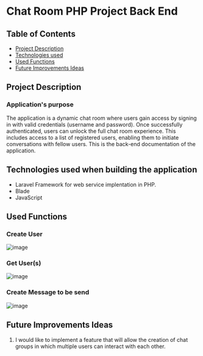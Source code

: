 # Chat Room PHP Project Back End

## Table of Contents
- [Project Description](#project-description)
- [Technologies used](#technologies)
- [Used Functions](#functions)
- [Future Improvements Ideas](#improvements)

<a name="project-description"></a>
## Project Description 

### Application's purpose
The application is a dynamic chat room where users gain access by signing in with valid credentials (username and password). Once successfully authenticated, users can unlock the full chat room experience. This includes access to a list of registered users, enabling them to initiate conversations with fellow users. This is the back-end documentation of the application.

<a name="technologies"></a>
## Technologies used when building the application
- Laravel Framework for web service implentation in PHP.
- Blade
- JavaScript
  
<a name="functions"></a>
## Used Functions
### Create User
![image](https://github.com/DylanBrass/project_php_backend/assets/46633364/8545e65a-0850-448f-932e-9ea627f1d6bf)
### Get User(s)
![image](https://github.com/DylanBrass/project_php_backend/assets/46633364/6c576b29-d32b-4b97-9bc1-6002c4ed998c)
### Create Message to be send
![image](https://github.com/DylanBrass/project_php_backend/assets/46633364/709e4945-ad69-4f77-8abb-8da9d6c817e1)

<a name="improvements"></a>
## Future Improvements Ideas
1. I would like to implement a feature that will allow the creation of chat groups in which multiple users can interact with each other.




